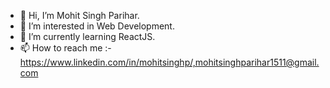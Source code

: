 - 👋 Hi, I’m Mohit Singh Parihar.
- 👀 I’m interested in Web Development.
- 🌱 I’m currently learning ReactJS.
- 📫 How to reach me :-https://www.linkedin.com/in/mohitsinghp/,mohitsinghparihar1511@gmail.com

<!---
mohitsinghp/mohitsinghp is a ✨ special ✨ repository because its `README.md` (this file) appears on your GitHub profile.
You can click the Preview link to take a look at your changes.
--->
